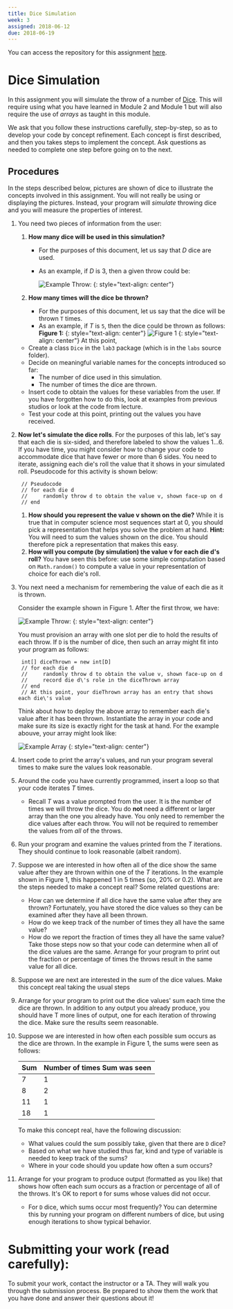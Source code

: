 ```yaml
---
title: Dice Simulation
week: 3
assigned: 2018-06-12
due: 2018-06-19
---
```


You can access the repository for this assignment <a href="https://classroom.github.com/a/rO4r7rSb">here</a>.

# Dice Simulation
In this assignment you will simulate the throw of a number of [Dice](https://en.wikipedia.org/wiki/Dice "Dice Wiki"). This will require using what you have learned in Module 2 and Module 1 but will also require the use of *arrays* as taught in this module.

We ask that you follow these instructions carefully, step-by-step, so as to develop your code by concept refinement. Each concept is first described, and then you takes steps to implement the concept.
Ask questions as needed to complete one step before going on to the next.

## Procedures

In the steps described below, pictures are shown of dice to illustrate the concepts involved in this assignment. You will not really be using or displaying the pictures. Instead, your program will *simulate* throwing dice and you will measure the properties of interest.

1. You need two pieces of information from the user:
	1. **How many dice will be used in this simulation?**
		* For the purposes of this document, let us say that *D* dice are used.
		* As an example, if *D* is 3, then a given throw could be:
			
			![Example Throw:](../../../assignments/353.png)
			{: style="text-align: center"}
			
	2. **How many times will the dice be thrown?**
		* For the purposes of this document, let us say that the dice will be thrown `T` times.
		* As an example, if *T* is `5`, then the dice could be thrown as follows:
		**Figure 1:**
		{: style="text-align: center"}
		![Figure 1](../../../assignments/DieGrid.png)
		{: style="text-align: center"}
	At this point,
	
	* Create a class `Dice` in the `lab3` package (which is in the `labs` source folder).
	* Decide on meaningful variable names for the concepts introduced so far:
		* The number of dice used in this simulation.
		* The number of times the dice are thrown.
	* Insert code to obtain the values for these variables from the user.  If you have forgotten how to do this, look at examples from previous studios or look at the code from lecture.
	* Test your code at this point, printing out the values you have received.
2. **Now let\'s simulate the dice rolls**.  For the purposes of this lab, let\'s say that each die is six-sided, and therefore labeled to show the values 1…6. If you have time, you might consider how to change your code to accommodate dice that have fewer or more than 6 sides.
	You need to iterate, assigning each die\'s roll the value that it shows in your simulated roll. Pseudocode for this activity is shown below:
	
		// Pseudocode
		// for each die d
		//     randomly throw d to obtain the value v, shown face-up on d
		// end  
		
	1. **How should you represent the value v shown on the die?**
		While it is true that in computer science most sequences start at 0, you should pick a representation that helps you solve the problem at hand.
		**Hint:** You will need to sum the values shown on the dice. You should therefore pick a representation that makes this easy.
	2. **How will you compute (by simulation) the value v for each die d\'s roll?**
		You have seen this before: use some simple computation based on `Math.random()` to compute a value in your representation of choice for each die\'s roll.
3. You next need a mechanism for remembering the value of each die as it is thrown.

	Consider the example shown in Figure 1. After the first throw, we have:

	![Example Throw:](../../../assignments/353.png)
	{: style="text-align: center"}
	
	You must provision an array with one slot per die to hold the results of each throw. If `D` is the number of dice, then such an array might fit into your program as follows:
	
		int[] diceThrown = new int[D]
		// for each die d
		//     randomly throw d to obtain the value v, shown face-up on d
		//     record die d\'s role in the diceThrown array
		// end
		// At this point, your dieThrown array has an entry that shows each die\'s value
		
	Think about how to deploy the above array to remember each die\'s value after it has been thrown. Instantiate the array in your code and make sure its size is exactly right for the task at hand.
	For the example abouve, your array might look like:
	
    ![Example Array](../../../studios/dieTable.png)
	{: style="text-align: center"}
	
4. Insert code to print the array\'s values, and run your program several times to make sure the values look reasonable.
5. Around the code you have currently programmed, insert a loop so that your code iterates *T* times.
	* Recall *T* was a value prompted from the user. It is the number of times we will throw the dice.
	You do **not** need a different or larger array than the one you already have. You only need to remember the dice values after each throw. You will not be required to remember the values from *all* of the throws.
6. Run your program and examine the values printed from the *T* iterations. They should continue to look reasonable (albeit random).
7. Suppose we are interested in how often all of the dice show the same value after they are thrown within one of the *T* iterations. In the example shown in Figure 1, this happened 1 in 5 times (so, 20% or 0.2).
	What are the steps needed to make a concept real? Some related questions are:
	
	* How can we determine if all dice have the same value after they are thrown? Fortunately, you have stored the dice values so they can be examined after they have all been thrown.
	* How do we keep track of the number of times they all have the same value?
	* How do we report the fraction of times they all have the same value?
	Take those steps now so that your code can determine when all of the dice values are the same. Arrange for your program to print out the fraction or percentage of times the throws result in the same value for all dice.
8. Suppose we are next are interested in the *sum* of the dice values. Make this concept real taking the usual steps
9. Arrange for your program to print out the dice values\' sum each time the dice are thrown. In addition to any output you already produce, you should have T more lines of output, one for each iteration of throwing the dice. Make sure the results seem reasonable.
10. Suppose we are interested in how often each possible sum occurs as the dice are thrown. In the example in Figure 1, the sums were seen as follows:

    | Sum | Number of times Sum was seen |
    | --- | ---------------------------- |
    | 7   | 1                            |
    | 8   | 2                            |
    | 11  | 1                            |
    | 18  | 1                            |

	To make this concept real, have the following discussion:
	
	* What values could the sum possibly take, given that there are `D` dice?
	* Based on what we have studied thus far, kind and type of variable is needed to keep track of the sums?
	* Where in your code should you update how often a sum occurs?

11. Arrange for your program to produce output (formatted as you like) that shows how often each sum occurs as a fraction or percentage of all of the throws. It\'s OK to report `0` for sums whose values did not occur.
	* For `D` dice, which sums occur most frequently? You can determine this by running your program on different numbers of dice, but using enough iterations to show typical behavior.

# Submitting your work (read carefully):

To submit your work, contact the instructor or a TA. They will walk you through the submission process. Be prepared to show them the work that you have done and answer their questions about it!


